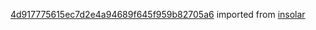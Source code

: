 [4d917775615ec7d2e4a94689f645f959b82705a6](https://github.com/insolar/insolar/commit/4d917775615ec7d2e4a94689f645f959b82705a6) imported from [insolar](https://github.com/insolar/insolar)
